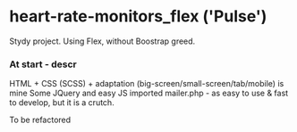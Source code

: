 # heart-rate-monitors_flex ('Pulse')
Stydy project. Using Flex, without Boostrap greed.

### At start - descr
HTML + CSS (SCSS) + adaptation (big-screen/small-screen/tab/mobile)  is mine
Some JQuery and easy JS imported
mailer.php - as easy to use & fast to develop, but it is a crutch.

To be refactored
